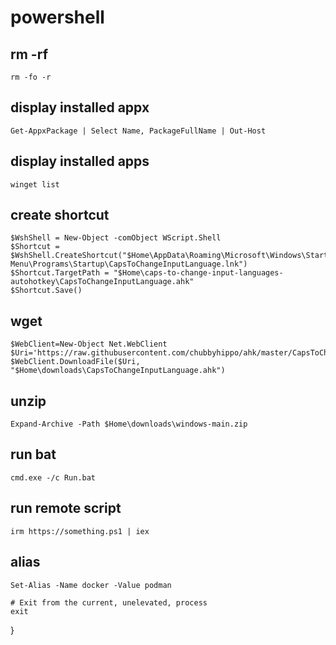 # powershell
## rm  -rf 
```
rm -fo -r
```
## display installed appx
```
Get-AppxPackage | Select Name, PackageFullName | Out-Host
```
## display installed apps
```
winget list
```
## create shortcut
```
$WshShell = New-Object -comObject WScript.Shell
$Shortcut = $WshShell.CreateShortcut("$Home\AppData\Roaming\Microsoft\Windows\Start Menu\Programs\Startup\CapsToChangeInputLanguage.lnk")
$Shortcut.TargetPath = "$Home\caps-to-change-input-languages-autohotkey\CapsToChangeInputLanguage.ahk"
$Shortcut.Save()
```
## wget
```
$WebClient=New-Object Net.WebClient
$Uri='https://raw.githubusercontent.com/chubbyhippo/ahk/master/CapsToChangeInputLanguage.ahk'
$WebClient.DownloadFile($Uri, "$Home\downloads\CapsToChangeInputLanguage.ahk")
```
## unzip
```
Expand-Archive -Path $Home\downloads\windows-main.zip
```
## run bat
```
cmd.exe -/c Run.bat
```
## run remote script
```
irm https://something.ps1 | iex
```
## alias
```
Set-Alias -Name docker -Value podman
```


    # Exit from the current, unelevated, process
    exit
}
```
